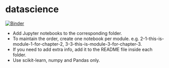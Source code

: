 # datascience

[![Binder](http://mybinder.org/badge.svg)](http://mybinder.org/repo/crowd-course/datascience)

* Add Jupyter notebooks to the corresponding folder.
* To maintain the order, create one notebook per module.
  e.g. 2-1-this-is-module-1-for-chapter-2, 3-3-this-is-module-3-for-chapter-3.
* If you need to add extra info, add it to the README file inside each folder.
* Use scikit-learn, numpy and Pandas only.
